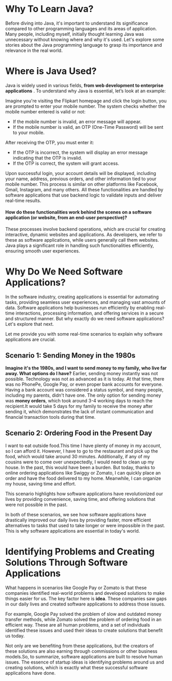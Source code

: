 # Why To Learn Java?

Before diving into Java, it's important to understand its significance compared to other programming languages and its areas of application. Many people, including myself, initially thought learning Java was unnecessary without knowing where and why it's used. Let's explore some stories about the Java programming language to grasp its importance and relevance in the real world.

# Where is Java Used?

Java is widely used in various fields, **from web development to enterprise applications** . To understand why Java is essential, let’s look at an example:

Imagine you're visiting the Flipkart homepage and click the login button, you are prompted to enter your mobile number. The system checks whether the mobile number entered is valid or not:
- If the mobile number is invalid, an error message will appear.
- If the mobile number is valid, an OTP (One-Time Password) will be sent to your mobile.

After receiving the OTP, you must enter it:
- If the OTP is incorrect, the system will display an error message indicating that the OTP is invalid.
- If the OTP is correct, the system will grant access.

Upon successful login, your account details will be displayed, including your name, address, previous orders, and other information tied to your mobile number. This process is similar on other platforms like Facebook, Gmail, Instagram, and many others. All these functionalities are handled by software applications that use backend logic to validate inputs and deliver real-time results.

#### How do these functionalities work behind the scenes on a software application (or website, from an end-user perspective)?

These processes involve backend operations, which are crucial for creating interactive, dynamic websites and applications. As developers, we refer to these as software applications, while users generally call them websites. Java plays a significant role in handling such functionalities efficiently, ensuring smooth user experiences.

# Why Do We Need Software Applications?

In the software industry, creating applications is essential for automating tasks, providing seamless user experiences, and managing vast amounts of data. Software applications help businesses run efficiently by enabling real-time interactions, processing information, and offering services in a secure and structured manner. But why exactly do we need software applications? Let's explore that next.

Let me provide you with some real-time scenarios to explain why software applications are crucial.

## Scenario 1: Sending Money in the 1980s

**Imagine it's the 1980s, and I want to send money to my family, who live far away. What options do I have?** Earlier, sending money instantly was not possible. Technology was not as advanced as it is today. At that time, there was no PhonePe, Google Pay, or even proper bank accounts for everyone. Having a bank account was considered a status symbol, and many people, including my parents, didn't have one.
The only option for sending money was **money orders**, which took around 3-4 working days to reach the recipient.It would take 5 days for my family to receive the money after sending it, which demonstrates the lack of instant communication and financial transaction tools during that time.

## Scenario 2: Ordering Food in the Present Day

I want to eat outside food.This time I have plenty of money in my account, so I can afford it. However, I have to go to the restaurant and pick up the food, which would take around 30 minutes. Additionally, if any of my cousins were to come over unexpectedly, I would need to clean up my house. In the past, this would have been a burden. But today, thanks to online ordering applications like Swiggy or Zomato, I can quickly place an order and have the food delivered to my home. Meanwhile, I can organize my house, saving time and effort.

This scenario highlights how software applications have revolutionized our lives by providing convenience, saving time, and offering solutions that were not possible in the past.

In both of these scenarios, we see how software applications have drastically improved our daily lives by providing faster, more efficient alternatives to tasks that used to take longer or were impossible in the past. This is why software applications are essential in today's world.

# Identifying Problems and Creating Solutions Through Software Applications

What happens in scenarios like Google Pay or Zomato is that these companies identified real-world problems and developed solutions to make things easier for us. The key factor here is **idea**. These companies saw gaps in our daily lives and created software applications to address those issues.

For example, Google Pay solved the problem of slow and outdated money transfer methods, while Zomato solved the problem of ordering food in an efficient way.  These are all human problems, and a set of individuals identified these issues and used their ideas to create solutions that benefit us today.

Not only are we benefiting from these applications, but the creators of these solutions are also earning through commissions or other business models.So, to summarize, software applications are built to resolve human issues. The essence of startup ideas is identifying problems around us and creating solutions, which is exactly what these successful software applications have done.
